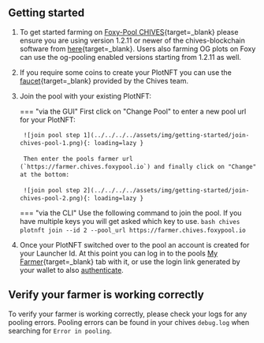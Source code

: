 ## Getting started

1. To get started farming on [Foxy-Pool CHIVES](https://chives.foxypool.io){target=_blank} please ensure you are using version 1.2.11 or newer of the chives-blockchain software from [here](https://github.com/HiveProject2021/chives-blockchain/releases/latest){target=_blank}. Users also farming OG plots on Foxy can use the og-pooling enabled versions starting from 1.2.11 as well.
2. If you require some coins to create your PlotNFT you can use the [faucet](https://faucet.chivescoin.org){target=_blank} provided by the Chives team.
3. Join the pool with your existing PlotNFT:

    === "via the GUI"
        First click on "Change Pool" to enter a new pool url for your PlotNFT:

        ![join pool step 1](../../../../assets/img/getting-started/join-chives-pool-1.png){: loading=lazy }

        Then enter the pools farmer url (`https://farmer.chives.foxypool.io`) and finally click on "Change" at the bottom:

        ![join pool step 2](../../../../assets/img/getting-started/join-chives-pool-2.png){: loading=lazy }

    === "via the CLI"
        Use the following command to join the pool. If you have multiple keys you will get asked which key to use.
        ```bash
        chives plotnft join --id 2 --pool_url https://farmer.chives.foxypool.io
        ```

4. Once your PlotNFT switched over to the pool an account is created for your Launcher Id. At this point you can log in to the pools [My Farmer](https://chives.foxypool.io/my-farmer){target=_blank} tab with it, or use the login link generated by your wallet to also [authenticate](authenticate.md).

## Verify your farmer is working correctly

To verify your farmer is working correctly, please check your logs for any pooling errors.
Pooling errors can be found in your chives `debug.log` when searching for `Error in pooling`.
